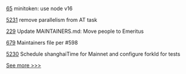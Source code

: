 
[65](https://github.com/hyperledger-labs/yui-docs/pull/65) minitoken: use node v16

[5231](https://github.com/hyperledger/besu/pull/5231) remove parallelism from AT task

[229](https://github.com/hyperledger/ursa/pull/229) Update MAINTAINERS.md: Move people to Emeritus

[679](https://github.com/hyperledger-labs/blockchain-carbon-accounting/pull/679) Maintainers file per #598

[5230](https://github.com/hyperledger/besu/pull/5230) Schedule shanghaiTime for Mainnet and configure forkId for tests


[See more >>>](https://start-here.hyperledger.org/pull-requests)
